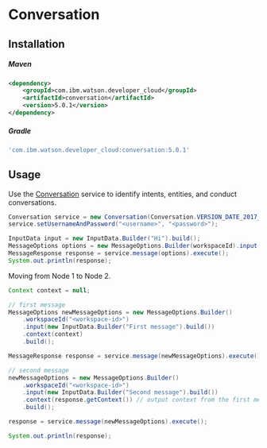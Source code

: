 # Conversation

## Installation

##### Maven
```xml
<dependency>
	<groupId>com.ibm.watson.developer_cloud</groupId>
	<artifactId>conversation</artifactId>
	<version>5.0.1</version>
</dependency>
```

##### Gradle
```gradle
'com.ibm.watson.developer_cloud:conversation:5.0.1'
```

## Usage

Use the [Conversation][conversation] service to identify intents, entities, and conduct conversations.

```java
Conversation service = new Conversation(Conversation.VERSION_DATE_2017_05_26);
service.setUsernameAndPassword("<username>", "<password>");

InputData input = new InputData.Builder("Hi").build();
MessageOptions options = new MessageOptions.Builder(workspaceId).input(input).build();
MessageResponse response = service.message(options).execute();
System.out.println(response);
```

Moving from Node 1 to Node 2.

```java
Context context = null;

// first message
MessageOptions newMessageOptions = new MessageOptions.Builder()
    .workspaceId("<workspace-id>")
    .input(new InputData.Builder("First message").build())
    .context(context)
    .build();

MessageResponse response = service.message(newMessageOptions).execute();

// second message
newMessageOptions = new MessageOptions.Builder()
    .workspaceId("<workspace-id>")
    .input(new InputData.Builder("Second message").build())
    .context(response.getContext()) // output context from the first message
    .build();

response = service.message(newMessageOptions).execute();

System.out.println(response);
```

[conversation]: https://console.bluemix.net/docs/services/conversation/index.html
